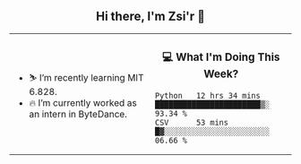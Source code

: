<h2 align="center"> Hi there, I'm Zsi'r 👋 </h2>

<table>
    <tr>
        <td valign="center" width="50%">
            <ul>
                <li> ⛷️ I’m recently learning MIT 6.828.</li>
                <li> 🔥 I’m currently worked as an intern in ByteDance.</li>
            </ul>
        </td>
       <td valign="top" width="50%">

<h3 align="center"> 💻 What I'm Doing This Week? </h3>

<!--START_SECTION:waka-->
```text
Python   12 hrs 34 mins  ███████████████████████▒░   93.34 % 
CSV      53 mins         █▓░░░░░░░░░░░░░░░░░░░░░░░   06.66 % 
```
<!--END_SECTION:waka-->
</td></tr>
</table>
